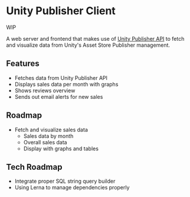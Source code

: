 # Unity Publisher Client

WIP

A web server and frontend that makes use of [Unity Publisher API](https://github.com/Kwintenvdb/unity-publisher-api) to fetch and visualize data from Unity's Asset Store Publisher management.

## Features

* Fetches data from Unity Publisher API
* Displays sales data per month with graphs
* Shows reviews overview
* Sends out email alerts for new sales

## Roadmap

* Fetch and visualize sales data
   * Sales data by month
   * Overall sales data
   * Display with graphs and tables
   
## Tech Roadmap

* Integrate proper SQL string query builder
* Using Lerna to manage dependencies properly

